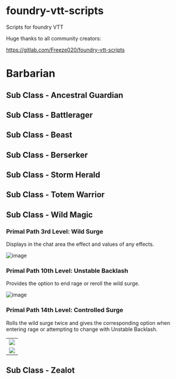 # foundry-vtt-scripts
Scripts for foundry VTT

Huge thanks to all community creators:

https://gitlab.com/Freeze020/foundry-vtt-scripts




# Barbarian
## Sub Class - Ancestral Guardian ##
## Sub Class - Battlerager ##
## Sub Class - Beast ##
## Sub Class - Berserker ##
## Sub Class - Storm Herald ##
## Sub Class - Totem Warrior ##
## Sub Class - Wild Magic ##
### Primal Path 3rd Level: Wild Surge ###

Displays in the chat area the effect and values of any effects.

![image](https://user-images.githubusercontent.com/43625790/130538615-72a9830f-02fa-4655-abff-b31fd7aee3cc.png)

### Primal Path 10th Level: Unstable Backlash ###

Provides the option to end rage or reroll the wild surge.

![image](https://user-images.githubusercontent.com/43625790/130538030-4c0e6d5e-6228-4572-96f3-4cb203d7664f.png)

### Primal Path 14th Level: Controlled Surge ###

Rolls the wild surge twice and gives the corresponding option when entering rage or attempting to change with Unstable Backlash.


<table >
  <tr>
    <td><img src=![image](https://user-images.githubusercontent.com/43625790/130538128-8709a30f-ae91-4f13-be7a-da17d0b5a45f.png)/></td>
  </tr>
  <tr>
    <td><img src=![image](https://user-images.githubusercontent.com/43625790/130538097-1e528cd6-d568-4953-88af-cd6c8f9ac4f3.png)/></td>
  </tr>
</table>





## Sub Class - Zealot ##




